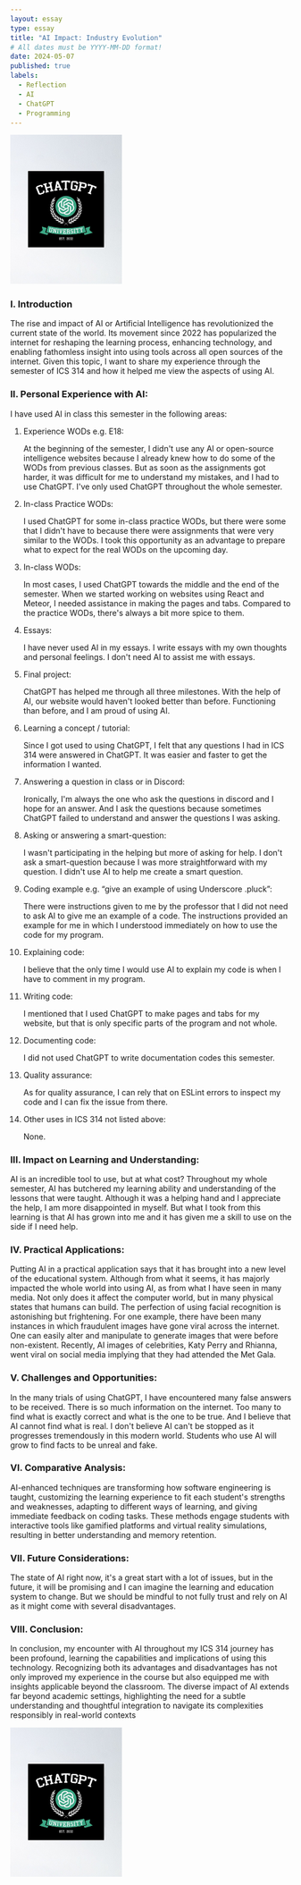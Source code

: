 ```yaml
---
layout: essay
type: essay
title: "AI Impact: Industry Evolution"
# All dates must be YYYY-MM-DD format!
date: 2024-05-07
published: true
labels:
  - Reflection
  - AI
  - ChatGPT
  - Programming
---
```


<div class="text-center p-4">
  <img width="200px" src="../img/chatgpt-image.jpeg" >
</div>

### I. Introduction

The rise and impact of AI or Artificial Intelligence has revolutionized the current state of the world. Its movement since 2022 has popularized the internet for reshaping the learning process, enhancing technology, and enabling fathomless insight into using tools across all open sources of the internet. Given this topic, I want to share my experience through the semester of ICS 314 and how it helped me view the aspects of using AI.

### II. Personal Experience with AI:

I have used AI in class this semester in the following areas:

  1. Experience WODs e.g. E18:

     At the beginning of the semester, I didn't use any AI or open-source intelligence websites because I already knew how to do some of the WODs from previous classes. But as soon as the assignments got harder, it was difficult for me to understand my mistakes, and I had to use ChatGPT. I've only used ChatGPT throughout the whole semester.
    
  2. In-class Practice WODs:
    
     I used ChatGPT for some in-class practice WODs, but there were some that I didn't have to because there were assignments that were very similar to the WODs. I took this opportunity as an advantage to prepare what to expect for the real WODs on the upcoming day.

  3. In-class WODs:

     In most cases, I used ChatGPT towards the middle and the end of the semester. When we started working on websites using React and Meteor, I needed assistance in making the pages and tabs. Compared to the practice WODs, there's always a bit more spice to them. 

  4. Essays:

     I have never used AI in my essays. I write essays with my own thoughts and personal feelings. I don't need AI to assist me with essays.

  5. Final project:
     
      ChatGPT has helped me through all three milestones. With the help of AI, our website would haven't looked better than before. Functioning than before, and I am proud of using AI.

  6. Learning a concept / tutorial:

      Since I got used to using ChatGPT, I felt that any questions I had in ICS 314 were answered in ChatGPT. It was easier and faster to get the information I wanted.

  7. Answering a question in class or in Discord:

      Ironically, I'm always the one who ask the questions in discord and I hope for an answer. And I ask the questions because sometimes ChatGPT failed to understand and answer the questions I was asking.

  8. Asking or answering a smart-question:

      I wasn't participating in the helping but more of asking for help. I don't ask a smart-question because I was more straightforward with my question. I didn't use AI to help me create a smart question.

  9. Coding example e.g. “give an example of using Underscore .pluck”:

      There were instructions given to me by the professor that I did not need to ask AI to give me an example of a code. The instructions provided an example for me in which I understood immediately on how to use the code for my program.

  10. Explaining code:

      I believe that the only time I would use AI to explain my code is when I have to comment in my program.
      
  11. Writing code:

      I mentioned that I used ChatGPT to make pages and tabs for my website, but that is only specific parts of the program and not whole.

  12. Documenting code:

      I did not used ChatGPT to write documentation codes this semester.

  13. Quality assurance:

      As for quality assurance, I can rely that on ESLint errors to inspect my code and I can fix the issue from there. 
      
  14. Other uses in ICS 314 not listed above:

      None.


### III. Impact on Learning and Understanding:

AI is an incredible tool to use, but at what cost? Throughout my whole semester, AI has butchered my learning ability and understanding of the lessons that were taught. Although it was a helping hand and I appreciate the help, I am more disappointed in myself. But what I took from this learning is that AI has grown into me and it has given me a skill to use on the side if I need help.

### IV. Practical Applications:

Putting AI in a practical application says that it has brought into a new level of the educational system. Although from what it seems, it has majorly impacted the whole world into using AI, as from what I have seen in many media. Not only does it affect the computer world, but in many physical states that humans can build. The perfection of using facial recognition is astonishing but frightening. For one example, there have been many instances in which fraudulent images have gone viral across the internet. One can easily alter and manipulate to generate images that were before non-existent. Recently, AI images of celebrities, Katy Perry and Rhianna, went viral on social media implying that they had attended the Met Gala.

### V. Challenges and Opportunities:

In the many trials of using ChatGPT, I have encountered many false answers to be received. There is so much information on the internet. Too many to find what is exactly correct and what is the one to be true. And I believe that AI cannot find what is real. I don't believe AI can't be stopped as it progresses tremendously in this modern world. Students who use AI will grow to find facts to be unreal and fake.

### VI. Comparative Analysis:

AI-enhanced techniques are transforming how software engineering is taught, customizing the learning experience to fit each student's strengths and weaknesses, adapting to different ways of learning, and giving immediate feedback on coding tasks. These methods engage students with interactive tools like gamified platforms and virtual reality simulations, resulting in better understanding and memory retention.

### VII. Future Considerations:

The state of AI right now, it's a great start with a lot of issues, but in the future, it will be promising and I can imagine the learning and education system to change. But we should be mindful to not fully trust and rely on AI as it might come with several disadvantages.

### VIII. Conclusion:

In conclusion, my encounter with AI throughout my ICS 314 journey has been profound, learning the capabilities and implications of using this technology. Recognizing both its advantages and disadvantages has not only improved my experience in the course but also equipped me with insights applicable beyond the classroom. The diverse impact of AI extends far beyond academic settings, highlighting the need for a subtle understanding and thoughtful integration to navigate its complexities responsibly in real-world contexts

<div class="text-center p-4">
  <img width="200px" src="../img/chatgpt-image.jpeg" >
</div>
